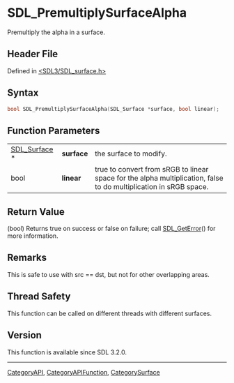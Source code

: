 # SDL_PremultiplySurfaceAlpha

Premultiply the alpha in a surface.

## Header File

Defined in [<SDL3/SDL_surface.h>](https://github.com/libsdl-org/SDL/blob/main/include/SDL3/SDL_surface.h)

## Syntax

```c
bool SDL_PremultiplySurfaceAlpha(SDL_Surface *surface, bool linear);
```

## Function Parameters

|                              |             |                                                                                                                   |
| ---------------------------- | ----------- | ----------------------------------------------------------------------------------------------------------------- |
| [SDL_Surface](SDL_Surface) * | **surface** | the surface to modify.                                                                                            |
| bool                         | **linear**  | true to convert from sRGB to linear space for the alpha multiplication, false to do multiplication in sRGB space. |

## Return Value

(bool) Returns true on success or false on failure; call
[SDL_GetError](SDL_GetError)() for more information.

## Remarks

This is safe to use with src == dst, but not for other overlapping areas.

## Thread Safety

This function can be called on different threads with different surfaces.

## Version

This function is available since SDL 3.2.0.

----
[CategoryAPI](CategoryAPI), [CategoryAPIFunction](CategoryAPIFunction), [CategorySurface](CategorySurface)

